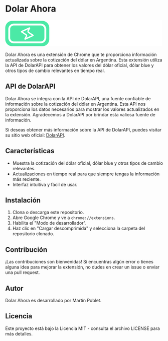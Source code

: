 # Dolar Ahora

![Dolar Ahora Logo](./public/assets/dolarahora.svg)

Dolar Ahora es una extensión de Chrome que te proporciona información actualizada sobre la cotización del dólar en Argentina. Esta extensión utiliza la API de DolarAPI para obtener los valores del dólar oficial, dólar blue y otros tipos de cambio relevantes en tiempo real.

## API de DolarAPI

Dolar Ahora se integra con la API de DolarAPI, una fuente confiable de información sobre la cotización del dólar en Argentina. Esta API nos proporciona los datos necesarios para mostrar los valores actualizados en la extensión. Agradecemos a DolarAPI por brindar esta valiosa fuente de información.

Si deseas obtener más información sobre la API de DolarAPI, puedes visitar su sitio web oficial: [DolarAPI](https://www.dolarapi.com/).

## Características

- Muestra la cotización del dólar oficial, dólar blue y otros tipos de cambio relevantes.
- Actualizaciones en tiempo real para que siempre tengas la información más reciente.
- Interfaz intuitiva y fácil de usar.

## Instalación

1. Clona o descarga este repositorio.
2. Abre Google Chrome y ve a `chrome://extensions`.
3. Habilita el "Modo de desarrollador".
4. Haz clic en "Cargar descomprimida" y selecciona la carpeta del repositorio clonado.

## Contribución

¡Las contribuciones son bienvenidas! Si encuentras algún error o tienes alguna idea para mejorar la extensión, no dudes en crear un issue o enviar una pull request.

## Autor

Dolar Ahora es desarrollado por Martín Poblet.

## Licencia

Este proyecto está bajo la Licencia MIT - consulta el archivo LICENSE para más detalles.
